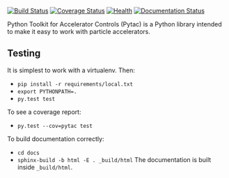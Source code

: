 [![Build Status](https://travis-ci.org/simkimsia/UtilityBehaviors.png)](https://travis-ci.org/simkimsia/UtilityBehaviors) [![Coverage Status](https://coveralls.io/repos/github/willrogers/pytac/badge.svg?branch=master)](https://coveralls.io/github/willrogers/pytac?branch=master) [![Health](https://landscape.io/github/willrogers/pytac/master/landscape.svg?style=flat)](https://landscape.io/github/willrogers/pytac/) [![Documentation Status](https://readthedocs.org/projects/pytac/badge/?version=latest)](http://pytac.readthedocs.io/en/latest/?badge=latest)

Python Toolkit for Accelerator Controls (Pytac) is a Python library intended to make it easy to work with particle accelerators.

## Testing

It is simplest to work with a virtualenv.  Then:

* `pip install -r requirements/local.txt`
* `export PYTHONPATH=.`
* `py.test test`

To see a coverage report:

* `py.test --cov=pytac test`

To build documentation correctly:

* `cd docs`
* `sphinx-build -b html -E . _build/html`
The documentation is built inside `_build/html`.

